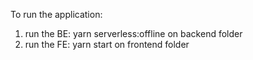 To run the application:

1. run the BE:  yarn serverless:offline on backend folder
2. run the FE: yarn start on frontend folder
